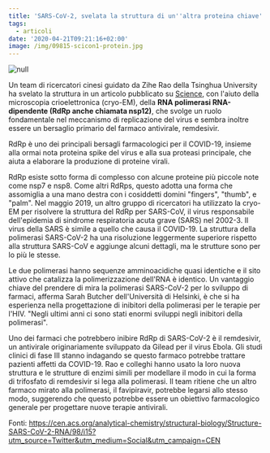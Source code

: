 ```yaml
---
title: 'SARS-CoV-2, svelata la struttura di un''altra proteina chiave'
tags:
  - articoli
date: '2020-04-21T09:21:16+02:00'
image: /img/09815-scicon1-protein.jpg
---
```

![null](/img/09815-scicon1-protein.jpg)

Un team di ricercatori cinesi guidato da Zihe Rao della Tsinghua University ha svelato la struttura in un articolo pubblicato su [Science](https://science.sciencemag.org/content/early/2020/04/09/science.abb7498), con l'aiuto della microscopia crioelettronica (cryo-EM), della **RNA polimerasi RNA-dipendente (RdRp anche chiamata nsp12)**, che svolge un ruolo fondamentale nel meccanismo di replicazione del virus e sembra inoltre essere un bersaglio primario del farmaco antivirale, remdesivir. 

RdRp è uno dei principali bersagli farmacologici per il COVID-19, insieme alla ormai nota proteina spike del virus e alla sua proteasi principale, che aiuta a elaborare la produzione di proteine ​​virali. 

RdRp esiste sotto forma di complesso con alcune proteine ​​più piccole note come nsp7 e nsp8. Come altri RdRps, questo adotta una forma che assomiglia a una mano destra con i cosiddetti domini "fingers", "thumb", e "palm". Nel maggio 2019, un altro gruppo di ricercatori ha utilizzato la cryo-EM per risolvere la struttura del RdRp per SARS-CoV, il virus responsabile dell'epidemia di sindrome respiratoria acuta grave (SARS) nel 2002-3. Il virus della SARS è simile a quello che causa il COVID-19. La struttura della polimerasi SARS-CoV-2 ha una risoluzione leggermente superiore rispetto alla struttura SARS-CoV e aggiunge alcuni dettagli, ma le strutture sono per lo più le stesse. 

Le due polimerasi hanno sequenze amminoacidiche quasi identiche e il sito attivo che catalizza la polimerizzazione dell'RNA è identico. Un vantaggio chiave del prendere di mira la polimerasi SARS-CoV-2 per lo sviluppo di farmaci, afferma Sarah Butcher dell'Università di Helsinki, è che si ha esperienza nella progettazione di inibitori della polimerasi per le terapie per l'HIV. "Negli ultimi anni ci sono stati enormi sviluppi negli inibitori della polimerasi". 

Uno dei farmaci che potrebbero inibire RdRp di SARS-CoV-2 è il remdesivir, un antivirale originariamente sviluppato da Gilead per il virus Ebola. Gli studi clinici di fase III stanno indagando se questo farmaco potrebbe trattare pazienti affetti da COVID-19. Rao e colleghi hanno usato la loro nuova struttura e le strutture di enzimi simili per modellare il modo in cui la forma di trifosfato di remdesivir si lega alla polimerasi. Il team ritiene che un altro farmaco mirato alla polimerasi, il favipiravir, potrebbe legarsi allo stesso modo, suggerendo che questo potrebbe essere un obiettivo farmacologico generale per progettare nuove terapie antivirali.

Fonti: https://cen.acs.org/analytical-chemistry/structural-biology/Structure-SARS-CoV-2-RNA/98/i15?utm_source=Twitter&utm_medium=Social&utm_campaign=CEN
